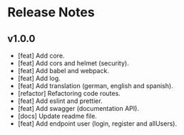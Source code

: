 # Release Notes

## v1.0.0

- [feat] Add core.
- [feat] Add cors and helmet (security).
- [feat] Add babel and webpack.
- [feat] Add log.
- [feat] Add translation (german, english and spanish).
- [refactor] Refactoring code routes.
- [feat] Add eslint and prettier.
- [feat] Add swagger (documentation API).
- [docs] Update readme file.
- [feat] Add endpoint user (login, register and allUsers).
